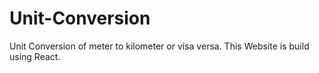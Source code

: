 # Unit-Conversion
Unit Conversion of meter to kilometer or visa versa. This Website is build using React. 
